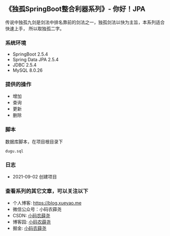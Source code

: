 ## 《独孤SpringBoot整合利器系列》- 你好！JPA

传说中独孤九剑是剑法中排名靠前的剑法之一，独孤剑法以快为主旨，本系列适合快速上手，
所以取独孤二字。

### 系统环境
* SpringBoot 2.5.4
* Spring Data JPA 2.5.4
* JDBC 2.5.4
* MySQL 8.0.26

### 提供的操作
* 增加
* 查询
* 更新
* 删除

### 脚本
数据库脚本，在项目根目录下

`
dugu.sql
`

### 日志
* 2021-09-02 创建项目


### 查看系列的其它文章，可以关注以下
* 个人博客: https://blog.xueyao.me
* 微信公众号：小码农薛尧
* CSDN: [小码农薛尧](https://blog.csdn.net/u010868168)
* 博客园: [小码农薛尧](https://www.cnblogs.com/loveyous/)
* 掘金: [小码农薛尧](https://juejin.cn/user/501033031440360)